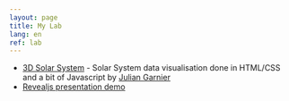 ```yaml
---
layout: page
title: My Lab
lang: en
ref: lab
---
```

* [3D Solar System](3D-CSS-Solar-System-master/) - Solar System data visualisation done in HTML/CSS and a bit of Javascript by [Julian Garnier](https://github.com/juliangarnier)
* [Revealjs presentation demo](revealjs-presentation-demo/)